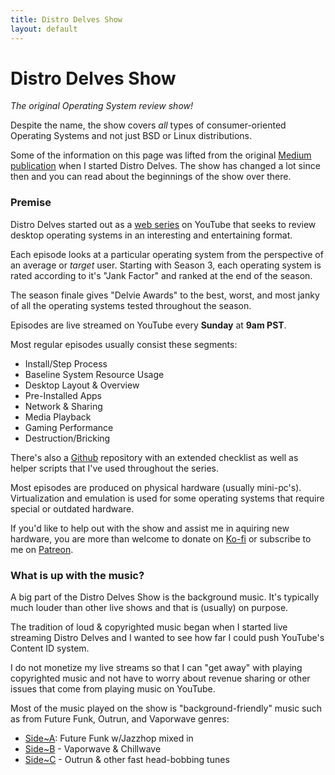 ```yaml
---
title: Distro Delves Show
layout: default
---
```


# Distro Delves Show

_The original Operating System review show!_

Despite the name, the show covers _all_ types of consumer-oriented Operating Systems and not just BSD or Linux distributions.

Some of the information on this page was lifted from the original [Medium publication](https://medium.com/distro-delves) when I started Distro Delves. The show has changed a lot since then and you can read about the beginnings of the show over there.

### Premise

Distro Delves started out as a [web series](https://www.youtube.com/playlist?list=PLTGHiAlif1EhnNQozcSwu2ZSt7oDWaX0J) on YouTube that seeks to review desktop operating systems in an interesting and entertaining format.

Each episode looks at a particular operating system from the perspective of an average or _target_ user. Starting with Season 3, each operating system is rated according to it's "Jank Factor" and ranked at the end of the season.

The season finale gives "Delvie Awards" to the best, worst, and most janky of all the operating systems tested throughout the season.

Episodes are live streamed on YouTube every **Sunday** at **9am PST**.

Most regular episodes usually consist these segments:

- Install/Step Process
- Baseline System Resource Usage
- Desktop Layout & Overview
- Pre-Installed Apps
- Network & Sharing
- Media Playback
- Gaming Performance
- Destruction/Bricking

There's also a [Github](https://github.com/egee-irl/distro-delves) repository with an extended checklist as well as helper scripts that I've used throughout the series.

Most episodes are produced on physical hardware (usually mini-pc's). Virtualization and emulation is used for some operating systems that require special or outdated hardware.

If you'd like to help out with the show and assist me in aquiring new hardware, you are more than welcome to donate on [Ko-fi](https://ko-fi.com/egee) or subscribe to me on [Patreon](https://www.patreon.com/egeeirl).

### What is up with the music?

A big part of the Distro Delves Show is the background music. It's typically much louder than other live shows and that is (usually) on purpose.

The tradition of loud & copyrighted music began when I started live streaming Distro Delves and I wanted to see how far I could push YouTube's Content ID system.

I do not monetize my live streams so that I can "get away" with playing copyrighted music and not have to worry about revenue sharing or other issues that come from playing music on YouTube.

Most of the music played on the show is "background-friendly" music such as from Future Funk, Outrun, and Vaporwave genres:

- [Side~A](https://open.spotify.com/playlist/02OnhOLvpV05A7Xrjv6lCV?si=b4ac433ca6e8447b): Future Funk w/Jazzhop mixed in
- [Side~B](https://open.spotify.com/playlist/1zDxKuQUfaBj450oKUvbT8?si=13852c04c7b248cd) - Vaporwave & Chillwave
- [Side~C](https://open.spotify.com/playlist/0Yt88VjxhFPOcZ9kk3FvAM?si=ca05c3baf66d4177) - Outrun & other fast head-bobbing tunes
